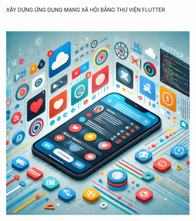 <div class="header">
        <div class="header__text">
            XÂY DỰNG ỨNG DỤNG MẠNG XÃ HỘI BẰNG THƯ VIỆN FLUTTER
        </div>
        <div class="header__img" style="margin-top: 50px;" >
            <img src="./assetsReadme/anhmau.png" alt="err loading..." style="max-height: 500px;max-width: 500px;object-fit: cover;">
        </div>
    </div>